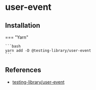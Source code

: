 # user-event

## Installation

=== "Yarn"

    ```bash
    yarn add -D @testing-library/user-event
    ```

## References

-   [testing-library/user-event](https://github.com/testing-library/user-event)
